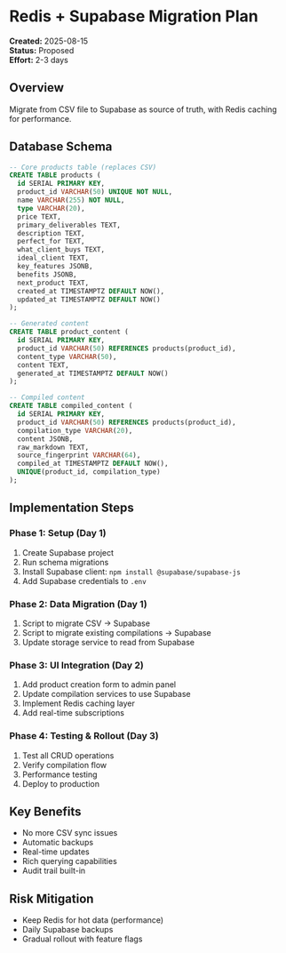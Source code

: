# Redis + Supabase Migration Plan

**Created:** 2025-08-15  
**Status:** Proposed  
**Effort:** 2-3 days

## Overview

Migrate from CSV file to Supabase as source of truth, with Redis caching for performance.

## Database Schema

```sql
-- Core products table (replaces CSV)
CREATE TABLE products (
  id SERIAL PRIMARY KEY,
  product_id VARCHAR(50) UNIQUE NOT NULL,
  name VARCHAR(255) NOT NULL,
  type VARCHAR(20),
  price TEXT,
  primary_deliverables TEXT,
  description TEXT,
  perfect_for TEXT,
  what_client_buys TEXT,
  ideal_client TEXT,
  key_features JSONB,
  benefits JSONB,
  next_product TEXT,
  created_at TIMESTAMPTZ DEFAULT NOW(),
  updated_at TIMESTAMPTZ DEFAULT NOW()
);

-- Generated content
CREATE TABLE product_content (
  id SERIAL PRIMARY KEY,
  product_id VARCHAR(50) REFERENCES products(product_id),
  content_type VARCHAR(50),
  content TEXT,
  generated_at TIMESTAMPTZ DEFAULT NOW()
);

-- Compiled content
CREATE TABLE compiled_content (
  id SERIAL PRIMARY KEY,
  product_id VARCHAR(50) REFERENCES products(product_id),
  compilation_type VARCHAR(20),
  content JSONB,
  raw_markdown TEXT,
  source_fingerprint VARCHAR(64),
  compiled_at TIMESTAMPTZ DEFAULT NOW(),
  UNIQUE(product_id, compilation_type)
);
```

## Implementation Steps

### Phase 1: Setup (Day 1)
1. Create Supabase project
2. Run schema migrations
3. Install Supabase client: `npm install @supabase/supabase-js`
4. Add Supabase credentials to `.env`

### Phase 2: Data Migration (Day 1)
1. Script to migrate CSV → Supabase
2. Script to migrate existing compilations → Supabase
3. Update storage service to read from Supabase

### Phase 3: UI Integration (Day 2)
1. Add product creation form to admin panel
2. Update compilation services to use Supabase
3. Implement Redis caching layer
4. Add real-time subscriptions

### Phase 4: Testing & Rollout (Day 3)
1. Test all CRUD operations
2. Verify compilation flow
3. Performance testing
4. Deploy to production

## Key Benefits
- No more CSV sync issues
- Automatic backups
- Real-time updates
- Rich querying capabilities
- Audit trail built-in

## Risk Mitigation
- Keep Redis for hot data (performance)
- Daily Supabase backups
- Gradual rollout with feature flags
